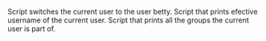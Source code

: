 Script switches the current user to the user betty.
Script that prints efective username of the current user.
Script that prints all the groups the current user is part of.
